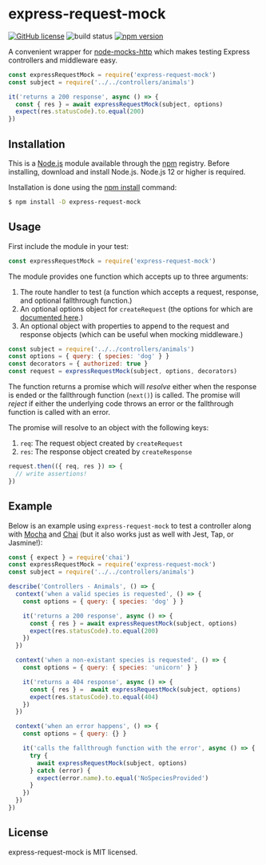 # express-request-mock

[![GitHub license](https://img.shields.io/badge/license-MIT-blue.svg)](https://github.com/i-like-robots/express-request-mock/blob/main/LICENSE)
![build status](https://github.com/i-like-robots/express-request-mock/actions/workflows/test.yml/badge.svg?branch=main) [![npm version](https://img.shields.io/npm/v/express-request-mock.svg?style=flat)](https://www.npmjs.com/package/express-request-mock)

A convenient wrapper for [node-mocks-http][1] which makes testing Express controllers and middleware easy.

```js
const expressRequestMock = require('express-request-mock')
const subject = require('../../controllers/animals')

it('returns a 200 response', async () => {
  const { res } = await expressRequestMock(subject, options)
  expect(res.statusCode).to.equal(200)
})
```

[1]: https://github.com/howardabrams/node-mocks-http

## Installation

This is a [Node.js][node] module available through the [npm][npm] registry. Before installing, download and install Node.js. Node.js 12 or higher is required.

Installation is done using the [npm install][install] command:

```sh
$ npm install -D express-request-mock
```

[node]: https://nodejs.org/en/
[npm]: https://www.npmjs.com/
[install]: https://docs.npmjs.com/getting-started/installing-npm-packages-locally

## Usage

First include the module in your test:

```js
const expressRequestMock = require('express-request-mock')
```

The module provides one function which accepts up to three arguments:

1. The route handler to test (a function which accepts a request, response, and optional fallthrough function.)
2. An optional options object for `createRequest` (the options for which are [documented here][2].)
3. An optional object with properties to append to the request and response objects (which can be useful when mocking middleware.)

[2]: https://github.com/howardabrams/node-mocks-http#createrequest

```js
const subject = require('../../controllers/animals')
const options = { query: { species: 'dog' } }
const decorators = { authorized: true }
const request = expressRequestMock(subject, options, decorators)
```

The function returns a promise which will _resolve_ either when the response is ended or the fallthrough function (`next()`) is called. The promise will _reject_ if either the underlying code throws an error or the fallthrough function is called with an error.

The promise will resolve to an object with the following keys:

1. `req`: The request object created by `createRequest`
2. `res`: The response object created by `createResponse`

```js
request.then(({ req, res }) => {
  // write assertions!
})
```

## Example

Below is an example using `express-request-mock` to test a controller along with [Mocha] and [Chai] (but it also works just as well with Jest, Tap, or Jasmine!):

[Mocha]: https://mochajs.org/
[Chai]: http://chaijs.com/


```js
const { expect } = require('chai')
const expressRequestMock = require('express-request-mock')
const subject = require('../../controllers/animals')

describe('Controllers - Animals', () => {
  context('when a valid species is requested', () => {
    const options = { query: { species: 'dog' } }

    it('returns a 200 response', async () => {
      const { res } = await expressRequestMock(subject, options)
      expect(res.statusCode).to.equal(200)
    })
  })

  context('when a non-existant species is requested', () => {
    const options = { query: { species: 'unicorn' } }

    it('returns a 404 response', async () => {
      const { res } =  await expressRequestMock(subject, options)
      expect(res.statusCode).to.equal(404)
    })
  })

  context('when an error happens', () => {
    const options = { query: {} }

    it('calls the fallthrough function with the error', async () => {
      try {
        await expressRequestMock(subject, options)
      } catch (error) {
        expect(error.name).to.equal('NoSpeciesProvided')
      }
    })
  })
})
```

## License

express-request-mock is MIT licensed.

